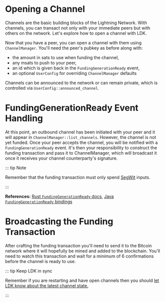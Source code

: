 # Opening a Channel

Channels are the basic building blocks of the Lightning Network. With channels, you can transact not only with your immediate peers but with others on the network. Let's explore how to open a channel with LDK.

Now that you have a peer, you can open a channel with them using `ChannelManager`. You'll need the peer's pubkey as before along with:

- the amount in sats to use when funding the channel,
- any msats to push to your peer,
- an id which is given back in the `FundingGenerationReady` event,
- an optional `UserConfig` for overriding `ChannelManager` defaults

Channels can be announced to the network or can remain private, which is controlled via `UserConfig::announced_channel`.

<CodeSwitcher :languages="{rust:'Rust', kotlin:'Kotlin', swift:'Swift'}">
  <template v-slot:rust>

```rust
let amount = 10_000;
let push_msat = 1_000;
let user_id = 42;
let config = UserConfig {
  channel_options: ChannelConfig { announced_channel: true, ..Default::default() },
  ..Default::default()
};
match channel_manager.create_channel(pubkey, amount, push_msat, user_id, Some(config)) {
  Ok(_) => println!("EVENT: initiated channel with peer {}", pubkey),
  Err(e) => panic!("ERROR: failed to open channel: {:?}", e),
}
```

  </template>

  <template v-slot:kotlin>

```kotlin
val amount = 100_000L
val pushMsat = 1_000L
val userId = 42L

// public aka announced channel
val userConfig = UserConfig.with_default()

val channelHandshakeConfig = ChannelHandshakeConfig.with_default()
channelHandshakeConfig._announced_channel = true

userConfig._channel_handshake_config = channelHandshakeConfig

val createChannelResult = channelManager.create_channel(
    pubKey.toByteArray(), amount, pushMsat, userId, userConfig
)
```

  </template>

  <template v-slot:swift>

```Swift
let amount: UInt64 = 100000
let pushMsat: UInt64 = 1000
let userId: [UInt8] = toBytesArray(UUID().uuid)

// public aka announced channel
let userConfig = UserConfig.initWithDefault()
let channelHandshakeConfig = ChannelHandshakeConfig.initWithDefault()
channelConfig.setAnnouncedChannel(val: true)

userConfig.setChannelHandshakeConfig(val: channelConfig)

let createChannelResults = channelManager.createChannel(
	theirNetworkKey: pubKey,
	channelValueSatoshis: amount,
	pushMsat: pushMsat,
	userChannelId: userId,
	overrideConfig: userConfig
)
```

  </template>

</CodeSwitcher>

# FundingGenerationReady Event Handling

At this point, an outbound channel has been initiated with your peer and it will appear in `ChannelManager::list_channels`. However, the channel is not yet funded. Once your peer accepts the channel, you will be notified with a `FundingGenerationReady` event. It's then your responsibility to construct the funding transaction and pass it to ChannelManager, which will broadcast it once it receives your channel counterparty's signature.

::: tip Note

Remember that the funding transaction must only spend [SegWit](https://bitcoinops.org/en/topics/segregated-witness/) inputs.

:::

<CodeSwitcher :languages="{rust:'Rust', kotlin:'Kotlin', swift:'Swift'}">
<template v-slot:rust>

```rust
// After the peer responds with an `accept_channel` message, an
// Event.FundingGenerationReady event will be generated.
match event {
	Event::FundingGenerationReady {
		temporary_channel_id,
		channel_value_satoshis,
		output_script,
		user_channel_id,
	} => {
	   // Generate the funding transaction for the channel based on the channel amount
      // The following uses BDK (Bitcoin Dev Kit) for on-chain logic
		let (psbt, _) = {
		let mut builder = wallet.build_tx();
			builder
				.add_recipient(output_script, channel_value_satoshis)
				.fee_rate(fee_rate)
				.enable_rbf()
			builder.finish()?
	  	};
		let finalized = wallet.sign(&mut psbt, SignOptions::default())?;
		let raw_tx = finalized.extract_tx()

	}
	// ...
}
```

</template>

<template v-slot:kotlin>

```java
// After the peer responds with an `accept_channel` message, an
// Event.FundingGenerationReady event will be generated.
if (event is Event.FundingGenerationReady) {
    val fundingSpk = event.output_script

    if (fundingSpk.size == 34 && fundingSpk[0].toInt() == 0 && fundingSpk[1].toInt() == 32) {
        val rawTx = buildFundingTx(event.channel_value_satoshis, event.output_script)

        channelManager.funding_transaction_generated(
            event.temporary_channel_id,
            event.counterparty_node_id,
            rawTx
        )
    }
  }

// Generate the funding transaction for the channel based on the channel amount
// The following uses BDK (Bitcoin Dev Kit) for on-chain logic
fun buildFundingTx(value: Long, script: ByteArray): Transaction {
	val scriptListUByte: List<UByte> = script.toUByteArray().asList()
	val outputScript = Script(scriptListUByte)
	val (psbt, _) = TxBuilder()
		.addRecipient(outputScript, value.toULong())
		.feeRate(4.0F)
		.finish(onchainWallet)
	sign(psbt)
	val rawTx = psbt.extractTx().serialize().toUByteArray().toByteArray()
	return psbt.extractTx()
}
```

</template>

<template v-slot:swift>

```Swift
// After the peer responds with an `accept_channel` message, an
// Event.FundingGenerationReady event will be generated.
if let event = event.getValueAsFundingGenerationReady() {
    let script = Script(rawOutputScript: event.getOutputScript())
    let channelValue = event.getChannelValueSatoshis()
    let rawTx = buildFundingTx(script: script, amount: channelValue)
    if let rawTx = rawTx {
        channelManager.fundingTransactionGenerated(
			temporaryChannelId: event.getTemporaryChannelId(),
			counterpartyNodeId: event.getCounterpartyNodeId(),
			fundingTransaction: rawTx.serialize()
		)
    }
}

// Generate the funding transaction for the channel based on the channel amount
// The following uses BDK (Bitcoin Dev Kit) for on-chain logic
func buildFundingTx(script: Script, amount: UInt64) -> Transaction? {
    do {
        let transaction = try TxBuilder().addRecipient(
            script: script,
            amount: amount)
			.feeRate(satPerVbyte: 4.0)
            .finish(wallet: onchainWallet)
        let _ = try onchainWallet.sign(psbt: transaction.psbt, signOptions: nil)
        return transaction.psbt.extractTx()
    } catch {
        return nil
    }
}
```

</template>

</CodeSwitcher>

**References:** [Rust `FundingGenerationReady` docs](https://docs.rs/lightning/*/lightning/util/events/enum.Event.html#variant.FundingGenerationReady), [Java `FundingGenerationReady` bindings](https://github.com/lightningdevkit/ldk-garbagecollected/blob/main/src/main/java/org/ldk/structs/Event.java#L95)

# Broadcasting the Funding Transaction

After crafting the funding transaction you'll need to send it to the Bitcoin network where it will hopefully be mined and added to the blockchain. You'll need to watch this transaction and wait for a minimum of 6 confirmations before the channel is ready to use.

<CodeSwitcher :languages="{rust:'Rust', kotlin:'Kotlin', swift:'Swift'}">
  <template v-slot:rust>

```rust
// Using BDK (Bitcoin Dev Kit) to broadcast a transaction via the esplora client
impl BroadcasterInterface for YourTxBroadcaster {
	fn broadcast_transactions(&self, txs: &[&Transaction]) {
		let server_url = DEFAULT_ESPLORA_SERVER_URL.to_string();
		let tx_sync = Arc::new(EsploraSyncClient::new(server_url, Arc::clone(&logger)));
		let blockchain = EsploraBlockchain::from_client(tx_sync.client().clone(), BDK_CLIENT_STOP_GAP)
						.with_concurrency(BDK_CLIENT_CONCURRENCY);
		(blockchain, tx_sync)

		let res = tokio::task::block_in_place(move || {
			locked_runtime
				.as_ref()
				.unwrap()
				.block_on(async move { blockchain.broadcast(tx).await })
		});

		match res {
			Ok(_) => {}
			Err(err) => {
				log_error!(self.logger, "Failed to broadcast transaction: {}", err);
			}
		}
	}
}

```

  </template>

  <template v-slot:kotlin>

```java

// Using BDK (Bitcoin Dev Kit) to broadcast a transaction via the esplora client
object YourTxBroadcaster : BroadcasterInterface.BroadcasterInterfaceInterface {
    override fun broadcast_transactions(txs: Array<out ByteArray>??) {
		val esploraURL = "esplora url"
        val blockchainConfig = BlockchainConfig.Esplora(EsploraConfig(esploraURL, null, 5u, 20u, null))
		val blockchain = Blockchain(blockchainConfig)

        txs?.let { transactions ->
            CoroutineScope(Dispatchers.IO).launch {
                transactions.forEach { txByteArray ->
                    val uByteArray = txByteArray.toUByteArray()
                    val transaction = Transaction(uByteArray.toList())

                    blockchain.broadcast(transaction)
                    Log.i(LDKTAG, "The raw transaction broadcast is: ${txByteArray.toHex()}")
                }
            }
        } ?: throw(IllegalStateException("Broadcaster attempted to broadcast a null transaction"))
    }
}

```

  </template>

  <template v-slot:swift>

```Swift
// Using BDK (Bitcoin Dev Kit) to broadcast a transaction via the esplora client
import BitcoinDevKit

class MyBroacaster: BroadcasterInterface {
    override func broadcastTransactions(txs: [[UInt8]]) {
        let esploraURL = "esploraUrl"
        let esploraConfig = EsploraConfig(baseUrl: esploraURL, proxy: nil, concurrency: 5, stopGap: 20, timeout: nil)
        let blockchainConfig = BlockchainConfig.esplora(config: esploraConfig)
        do {
            let blockchain = try Blockchain(config: blockchainConfig)
            for tx in txs {
                let transaction = try Transaction(transactionBytes: tx)
                try blockchain.broadcast(transaction: transaction)
            }
        } catch {
            print("Failed to broadcast transaction: \(error.localizedDescription)")
        }
    }
}
```

  </template>

</CodeSwitcher>

::: tip Keep LDK in sync

Remember if you are restarting and have open channels then you should [let LDK know about the latest channel state.](./setting-up-a-channel-manager/#sync-channelmonitors-and-channelmanager-to-chain-tip)

:::
